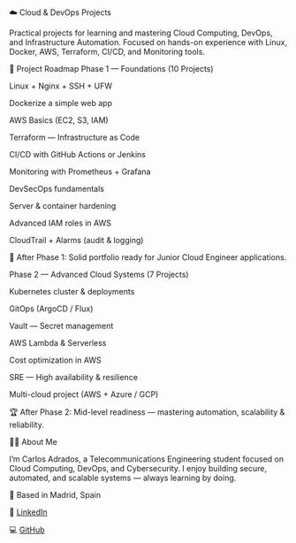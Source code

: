 ☁️ Cloud & DevOps Projects

Practical projects for learning and mastering Cloud Computing, DevOps, and Infrastructure Automation.
Focused on hands-on experience with Linux, Docker, AWS, Terraform, CI/CD, and Monitoring tools.

🚀 Project Roadmap
Phase 1 — Foundations (10 Projects)

Linux + Nginx + SSH + UFW

Dockerize a simple web app

AWS Basics (EC2, S3, IAM)

Terraform — Infrastructure as Code

CI/CD with GitHub Actions or Jenkins

Monitoring with Prometheus + Grafana

DevSecOps fundamentals

Server & container hardening

Advanced IAM roles in AWS

CloudTrail + Alarms (audit & logging)

🎯 After Phase 1: Solid portfolio ready for Junior Cloud Engineer applications.

Phase 2 — Advanced Cloud Systems (7 Projects)

Kubernetes cluster & deployments

GitOps (ArgoCD / Flux)

Vault — Secret management

AWS Lambda & Serverless

Cost optimization in AWS

SRE — High availability & resilience

Multi-cloud project (AWS + Azure / GCP)

🏆 After Phase 2: Mid-level readiness — mastering automation, scalability & reliability.

👨‍💻 About Me

I’m Carlos Adrados, a Telecommunications Engineering student focused on Cloud Computing, DevOps, and Cybersecurity.
I enjoy building secure, automated, and scalable systems — always learning by doing.

📍 Based in Madrid, Spain

🔗 [LinkedIn](https://www.linkedin.com/in/carlos-adrados-ben%C3%ADtez-142a48396/)

💻 [GitHub](https://github.com/carlosadrados)


